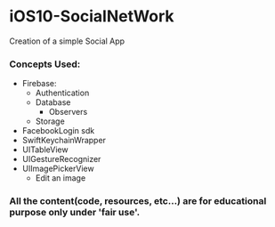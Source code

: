 # iOS10-SocialNetWork

Creation of a simple Social App

### Concepts Used:
* Firebase:
  * Authentication
  * Database
    * Observers
  * Storage
* FacebookLogin sdk
* SwiftKeychainWrapper
* UITableView
* UIGestureRecognizer
* UIImagePickerView
  * Edit an image

### All the content(code, resources, etc...) are for educational purpose only under 'fair use'.
